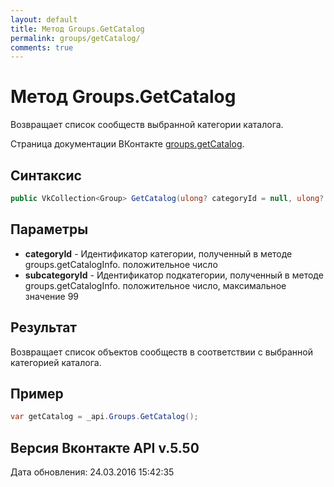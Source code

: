 ```yaml
---
layout: default
title: Метод Groups.GetCatalog
permalink: groups/getCatalog/
comments: true
---
```

# Метод Groups.GetCatalog
Возвращает список сообществ выбранной категории каталога.

Страница документации ВКонтакте [groups.getCatalog](https://vk.com/dev/groups.getCatalog).

## Синтаксис
``` csharp
public VkCollection<Group> GetCatalog(ulong? categoryId = null, ulong? subcategoryId = null)
```

## Параметры
+ **categoryId** - Идентификатор категории, полученный в методе groups.getCatalogInfo. положительное число
+ **subcategoryId** - Идентификатор подкатегории, полученный в методе groups.getCatalogInfo. положительное число, максимальное значение 99

## Результат
Возвращает список объектов сообществ в соответствии с выбранной категорией каталога.

## Пример
``` csharp
var getCatalog = _api.Groups.GetCatalog();
```

## Версия Вконтакте API v.5.50
Дата обновления: 24.03.2016 15:42:35
